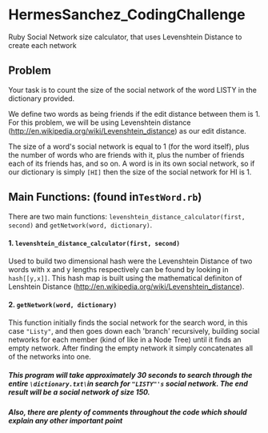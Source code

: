 # HermesSanchez_CodingChallenge
Ruby Social Network size calculator, that uses Levenshtein Distance to create each network

Problem
-------
Your task is to count the size of the social network of the word LISTY in the dictionary provided.

We define two words as being friends if the edit distance between them is 1. For this problem, we will
be using Levenshtein distance (http://en.wikipedia.org/wiki/Levenshtein_distance) as our edit distance.

The size of a word's social network is equal to 1 (for the word itself), plus the number of words who
are friends with it, plus the number of friends each of its friends has, and so on. A word is in its own
social network, so if our dictionary is simply `[HI]` then the size of the social network for HI is 1.

## Main Functions: (found in`TestWord.rb`)
There are two main functions: `levenshtein_distance_calculator(first, second)` and `getNetwork(word, dictionary)`. 
#### 1. `levenshtein_distance_calculator(first, second)`
 Used to build two dimensional hash were the Levenshtein Distance of two words with x and y lengths respectively can be found by looking in `hash[[y,x]]`. This hash map is built using the mathematical definiton of Lenshtein Distance (http://en.wikipedia.org/wiki/Levenshtein_distance). 
#### 2. `getNetwork(word, dictionary)`
This function initially finds the social network for the search word, in this case `"Listy"`, and then goes down each 'branch' recursively, building social networks for each member (kind of like in a Node Tree) until it finds an empty network. After finding the empty network it simply concatenates all of the networks into one. 

##### This program will take approximately 30 seconds to search through the entire `\dictionary.txt\`in search for `"LISTY"'s` social network. The end result will be a social network of size 150. 

##### Also, there are plenty of comments throughout the code which should explain any other important point

